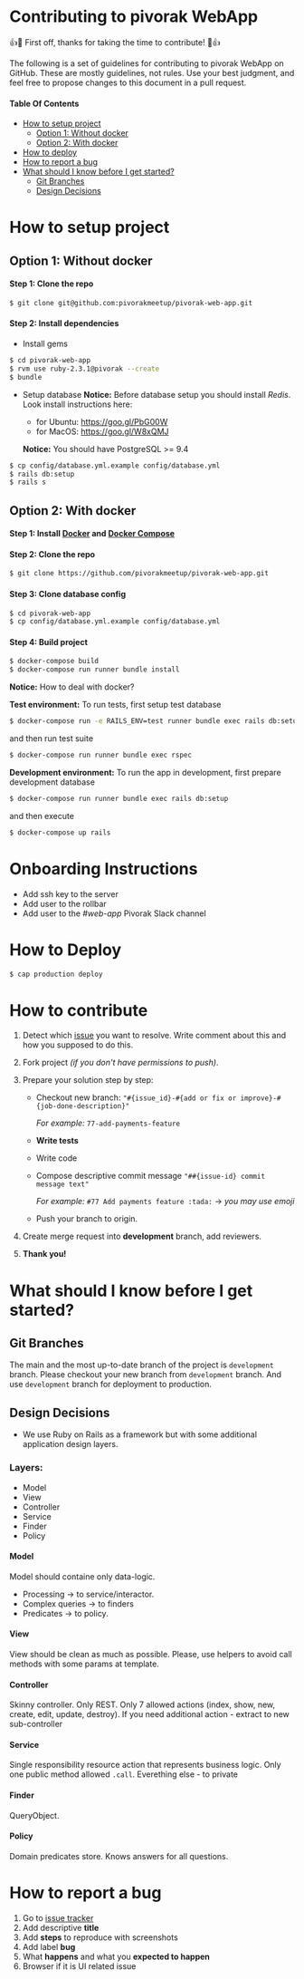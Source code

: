 # Contributing to pivorak WebApp
:+1::tada: First off, thanks for taking the time to contribute! :tada::+1:

The following is a set of guidelines for contributing to pivorak WebApp on GitHub. These are mostly guidelines, not rules. Use your best judgment, and feel free to propose changes to this document in a pull request.

#### Table Of Contents
- [How to setup project](#how-to-setup-project)
    - [Option 1: Without docker](#option-1-without-docker)
    - [Option 2: With docker](#option-2-with-docker)
- [How to deploy](#how-to-deploy)
- [How to report a bug](#how-to-report-a-bug)
- [What should I know before I get started?](#what-should-i-know-before-i-get-started)
    - [Git Branches](#git-branches)
    - [Design Decisions](#design-decisions)

# How to setup project
## Option 1: Without docker
#### Step 1: Clone the repo
```sh
$ git clone git@github.com:pivorakmeetup/pivorak-web-app.git
```
#### Step 2: Install dependencies
- Install gems
```sh
$ cd pivorak-web-app
$ rvm use ruby-2.3.1@pivorak --create
$ bundle
```
- Setup database
    **Notice:** Before database setup you should install *Redis*. Look install instructions here:
    - for Ubuntu: https://goo.gl/PbG00W
    - for MacOS: https://goo.gl/W8xQMJ

    **Notice:**  You should have PostgreSQL >= 9.4

```sh
$ cp config/database.yml.example config/database.yml
$ rails db:setup
$ rails s
```

## Option 2: With docker
#### Step 1: Install [Docker](https://docs.docker.com/install/) and [Docker Compose](https://docs.docker.com/compose/install/)
#### Step 2: Clone the repo
```sh
$ git clone https://github.com/pivorakmeetup/pivorak-web-app.git
```
#### Step 3: Clone database config
```sh
$ cd pivorak-web-app
$ cp config/database.yml.example config/database.yml
```
#### Step 4: Build project
```sh
$ docker-compose build
$ docker-compose run runner bundle install
```

**Notice:** How to deal with docker?

**Test environment:**
To run tests, first setup test database
```sh
$ docker-compose run -e RAILS_ENV=test runner bundle exec rails db:setup
```
and then run test suite

```sh
$ docker-compose run runner bundle exec rspec
```

**Development environment:**
To run the app in development, first prepare development database
```sh
$ docker-compose run runner bundle exec rails db:setup
```
and then execute
```sh
$ docker-compose up rails
```

<!-- TODO: Disscuss this section -->
# Onboarding Instructions
- Add ssh key to the server
- Add user to the rollbar
- Add user to the *#web-app* Pivorak Slack channel

<!-- TODO: Disscuss this section -->

# How to Deploy
```sh
$ cap production deploy
```
# How to contribute

1. Detect which [issue](https://github.com/pivorakmeetup/pivorak-web-app/issues) you want to resolve. Write comment about this and how you supposed to do this.
2. Fork project *(if you don't have permissions to push)*.
3. Prepare your solution step by step:
    - Checkout new branch: `"#{issue_id}-#{add or fix or improve}-#{job-done-description}"`

        *For example:* `77-add-payments-feature`

    - **Write tests**
    - Write code

    - Compose descriptive commit message `"##{issue-id} commit message text"`

        *For example:* `#77 Add payments feature :tada:` -> *you may use emoji*

    -  Push your branch to origin.

4. Create merge request into **development** branch, add reviewers.
5. **Thank you!**


# What should I know before I get started?
## Git Branches

The main and the most up-to-date branch of the project is `development` branch.
Please checkout your new branch from `development` branch.
And use `development` branch for deployment to production.

## Design Decisions
- We use Ruby on Rails as a framework but with some additional application design layers.
### Layers:
- Model
- View
- Controller
- Service
- Finder
- Policy

#### Model
Model should containe only data-logic.
- Processing -> to service/interactor.
- Complex queries -> to finders
- Predicates -> to policy.

#### View
View should be clean as much as possible. Please, use helpers to avoid call methods with some params at template.

#### Controller
Skinny controller. Only REST. Only 7 allowed actions (index, show, new, create, edit, update, destroy). If you need additional action - extract to new sub-controller


#### Service
Single responsibility resource action that represents business logic.
Only one public method allowed `.call`. Everething else - to private

#### Finder
QueryObject.


#### Policy
Domain predicates store. Knows answers for all questions.

# How to report a bug

1. Go to [issue tracker](https://github.com/pivorakmeetup/pivorak-web-app/issues/new)
2. Add descriptive **title**
3. Add **steps** to reproduce with screenshots
4. Add label **bug**
5. What **happens** and what you **expected to happen**
6. Browser if it is UI related issue

